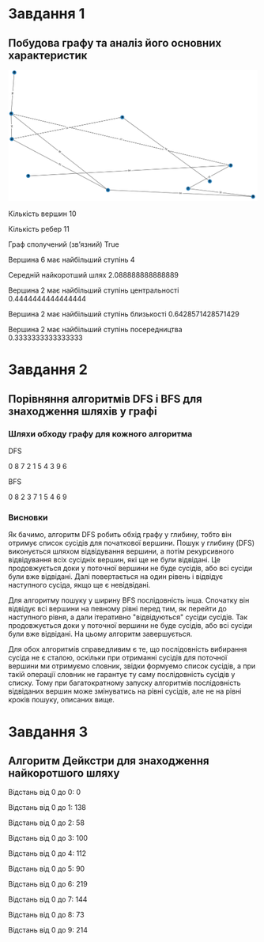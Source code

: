 # Завдання 1

## Побудова графу та аналіз його основних характеристик

![graph](./graph.png "Random graph")

Кількість вершин 10

Кількість ребер 11

Граф сполучений (зв’язний) True

Вершина 6 має найбільший ступінь 4

Середній найкоротший шлях 2.088888888888889

Вершина 2 має найбільший ступінь центральності 0.4444444444444444

Вершина 2 має найбільший ступінь близькості 0.6428571428571429

Вершина 2 має найбільший ступінь посередництва 0.3333333333333333

# Завдання 2

## Порівняння алгоритмів DFS і BFS для знаходження шляхів у графі

### Шляхи обходу графу для кожного алгоритма

DFS

0 8 7 2 1 5 4 3 9 6 

BFS

0 8 2 3 7 1 5 4 6 9 

### Висновки

Як бачимо, алгоритм DFS робить обхід графу у глибину, тобто він отримує список сусідів для початкової вершини. Пошук у глибину (DFS) виконується шляхом відвідування вершини, а потім рекурсивного відвідування всіх сусідніх вершин, які ще не були відвідані. Це продовжується доки у поточної вершини не буде сусідів, або всі сусіди були вже відвідані. Далі повертається на один рівень і відвідує наступного сусіда, якщо ще є невідвідані.

Для алгоритму пошуку у ширину BFS послідовність інша. Спочатку він відвідує всі вершини на певному рівні перед тим, як перейти до наступного рівня, а дали ітеративно "відвідуються" сусіди сусідів. Так продовжується доки у поточної вершини не буде сусідів, або всі сусіди були вже відвідані. На цьому алгоритм завершується.

Для обох алгоритмів справедливим є те, що послідовність вибирання сусіда не є сталою, оскільки при отриманні сусідів для поточної вершини ми отримуємо словник, звідки формуемо список сусідів, а при такій операції словник не гарантує ту саму послідовність сусідів у списку. Тому при багатократному запуску алгоритмів послідовність відвіданих вершин може змінуватись на рівні сусідів, але не на рівні кроків пошуку, описаних вище.

# Завдання 3

## Алгоритм Дейкстри для знаходження найкоротшого шляху

Відстань від 0 до 0: 0

Відстань від 0 до 1: 138

Відстань від 0 до 2: 58

Відстань від 0 до 3: 100

Відстань від 0 до 4: 112

Відстань від 0 до 5: 90

Відстань від 0 до 6: 219

Відстань від 0 до 7: 144

Відстань від 0 до 8: 73

Відстань від 0 до 9: 214
